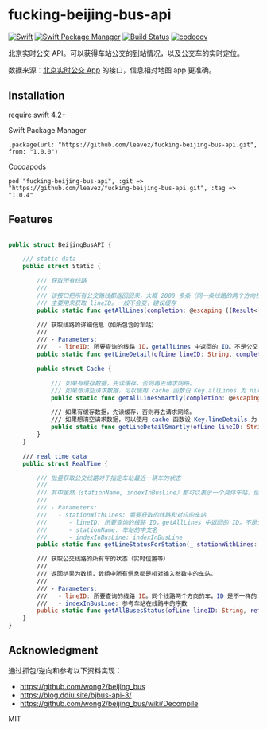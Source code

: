 # fucking-beijing-bus-api

[![Swift](https://img.shields.io/badge/swift-4.2-orange.svg?style=flat)](#) 
[![Swift Package Manager](https://rawgit.com/jlyonsmith/artwork/master/SwiftPackageManager/swiftpackagemanager-compatible.svg)](https://swift.org/package-manager/)
[![Build Status](https://travis-ci.org/leavez/fucking-beijing-bus-api.svg?branch=master)](https://travis-ci.org/leavez/fucking-beijing-bus-api)
[![codecov](https://codecov.io/gh/leavez/fucking-beijing-bus-api/branch/master/graph/badge.svg)](https://codecov.io/gh/leavez/fucking-beijing-bus-api)

北京实时公交 API。可以获得车站公交的到站情况，以及公交车的实时定位。

数据来源：[北京实时公交 App](http://jtw.beijing.gov.cn/ztlm/bjssgj/) 的接口，信息相对地图 app 更准确。

## Installation

require swift 4.2+

Swift Package Manager 
```
.package(url: "https://github.com/leavez/fucking-beijing-bus-api.git", from: "1.0.0")
```

Cocoapods
```
pod "fucking-beijing-bus-api", :git => "https://github.com/leavez/fucking-beijing-bus-api.git", :tag => "1.0.4"
```

## Features

```Swift

public struct BeijingBusAPI {

    /// static data
    public struct Static {

        /// 获取所有线路
        ///
        /// 该接口把所有公交路线都返回回来，大概 2000 多条（同一条线路的两个方向视为两条），接口数据大概 40+k
        /// 主要用来获取 lineID。一般不会变，建议缓存
        public static func getAllLines(completion: @escaping ((Result<[LineMeta]>) -> Void))

        /// 获取线路的详细信息（如所包含的车站）
        ///
        /// - Parameters:
        ///   - lineID: 所要查询的线路 ID，getAllLines 中返回的 ID。不是公交车上面写的线路号码。
        public static func getLineDetail(ofLine lineID: String, completion: @escaping (Result<LineDetail?>) -> Void)

        public struct Cache {

            /// 如果有缓存数据，先读缓存，否则再去请求网络。
            /// 如果想清空请求数据，可以使用 cache 函数设 Key.allLines 为 nil
            public static func getAllLinesSmartly(completion: @escaping ((Result<[LineMeta]>) -> Void))

            /// 如果有缓存数据，先读缓存，否则再去请求网络。
            /// 如果想清空请求数据，可以使用 cache 函数设 Key.lineDetails 为 nil
            public static func getLineDetailSmartly(ofLine lineID: String, completion: @escaping (Result<LineDetail?>) -> Void)
        }
    }

    /// real time data
    public struct RealTime {

        /// 批量获取公交线路对于指定车站最近一辆车的状态
        ///
        /// 其中虽然（stationName, indexInBusLine）都可以表示一个具体车站，但两者都要求传入。
        ///
        /// - Parameters:
        ///   - stationWithLines: 需要获取的线路和对应的车站
        ///      - lineID: 所要查询的线路 ID，getAllLines 中返回的 ID。不是公交车上面写的线路号码。
        ///      - stationName: 车站的中文名
        ///      - indexInBusLine: indexInBusLine
        public static func getLineStatusForStation(_ stationWithLines: [(lineID: String, stationName: String, indexInBusLine: Int)], completion: @escaping (Result<[BusStatusForStation]>) -> Void)

        /// 获取公交线路的所有车的状态（实时位置等）
        ///
        /// 返回结果为数组，数组中所有信息都是相对输入参数中的车站。
        ///
        /// - Parameters:
        ///   - lineID: 所要查询的线路 ID。同个线路两个方向的车，ID 是不一样的
        ///   - indexInBusLine: 参考车站在线路中的序数
        public static func getAllBusesStatus(ofLine lineID: String, referenceStation indexInBusLine: Int, completion: @escaping (Result<[BusStatusForStation]>) -> Void)
    }
}

```

## Acknowledgment

通过抓包/逆向和参考以下资料实现：

- https://github.com/wong2/beijing_bus
- https://blog.ddiu.site/bjbus-api-3/
- https://github.com/wong2/beijing_bus/wiki/Decompile

MIT
